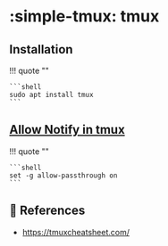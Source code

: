 # :simple-tmux: tmux

## Installation

!!! quote ""

    ```shell
    sudo apt install tmux
    ```

## [Allow Notify in tmux][1]

!!! quote ""

    ```shell
    set -g allow-passthrough on
    ```

## :link: References

- <https://tmuxcheatsheet.com/>

[1]: <https://groups.google.com/a/chromium.org/g/chromium-hterm/c/davGyRBr3l8/m/7BPjaTwQAAAJ>
